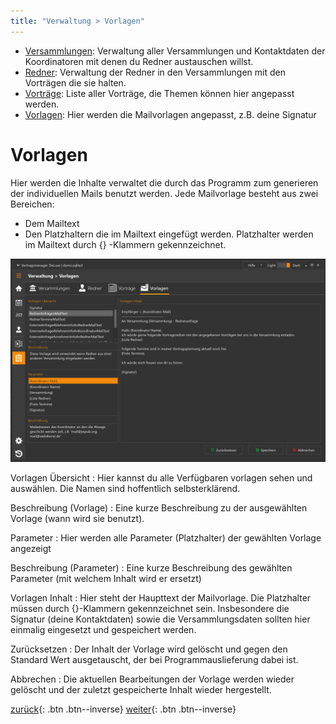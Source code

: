 ```yaml
---
title: "Verwaltung > Vorlagen"
---
```


* [Versammlungen](VerwaltungVersammlungen.md): Verwaltung aller Versammlungen und Kontaktdaten der Koordinatoren mit denen du Redner austauschen willst.
* [Redner](VerwaltungRedner.md): Verwaltung der Redner in den Versammlungen mit den Vorträgen die sie halten.
* [Vorträge](VerwaltungVortragsthemen.md): Liste aller Vorträge, die Themen können hier angepasst werden.
* [Vorlagen](VerwaltungVorlagen.md): Hier werden die Mailvorlagen angepasst, z.B. deine Signatur

# Vorlagen

Hier werden die Inhalte verwaltet die durch das Programm zum generieren der individuellen Mails benutzt werden. Jede Mailvorlage besteht aus zwei Bereichen:
* Dem Mailtext
* Den Platzhaltern die im Mailtext eingefügt werden.
Platzhalter werden im Mailtext durch {} -Klammern gekennzeichnet.

![Vorlagen](images/VerwaltungVorlagen.png)

Vorlagen Übersicht
:   Hier kannst du alle Verfügbaren vorlagen sehen und auswählen. Die Namen sind hoffentlich selbsterklärend.

Beschreibung (Vorlage)
:   Eine kurze Beschreibung zu der ausgewählten Vorlage (wann wird sie benutzt).

Parameter
:   Hier werden alle Parameter (Platzhalter) der gewählten Vorlage angezeigt

Beschreibung (Parameter)
:   Eine kurze Beschreibung des gewählten Parameter (mit welchem Inhalt wird er ersetzt)

Vorlagen Inhalt
:   Hier steht der Haupttext der Mailvorlage. Die Platzhalter müssen durch {}-Klammern gekennzeichnet sein. Insbesondere die Signatur (deine Kontaktdaten) sowie die Versammlungsdaten sollten hier einmalig eingesetzt und gespeichert werden.

Zurücksetzen
:   Der Inhalt der Vorlage wird gelöscht und gegen den Standard Wert ausgetauscht, der bei Programmauslieferung dabei ist. 

Abbrechen
:   Die aktuellen Bearbeitungen der Vorlage werden wieder gelöscht und der zuletzt gespeicherte Inhalt wieder hergestellt.

[zurück](VerwaltungVortragsthemen.md){: .btn .btn--inverse} [weiter](Einstellungen.md){: .btn .btn--inverse}